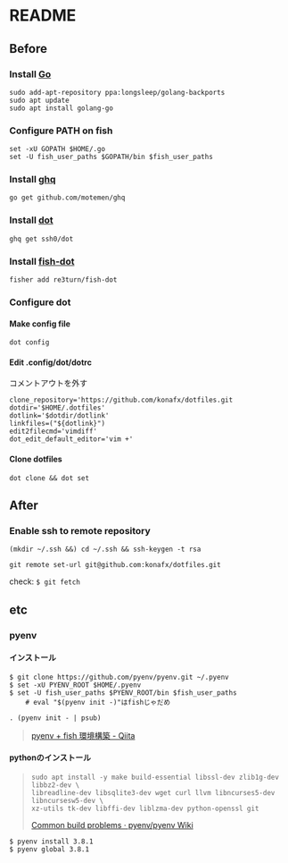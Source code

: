 # README
## Before
### Install [Go](https://github.com/golang/go)
```
sudo add-apt-repository ppa:longsleep/golang-backports
sudo apt update
sudo apt install golang-go
```

### Configure PATH on fish
```
set -xU GOPATH $HOME/.go
set -U fish_user_paths $GOPATH/bin $fish_user_paths
```

### Install [ghq](https://github.com/motemen/ghq)
```
go get github.com/motemen/ghq
```

### Install [dot](https://github.com/ssh0/dot)
```
ghq get ssh0/dot
```

### Install [fish-dot](https://github.com/re3turn/fish-dot)
```
fisher add re3turn/fish-dot
```

### Configure dot
#### Make config file
```
dot config
```

#### Edit .config/dot/dotrc
コメントアウトを外す
```
clone_repository='https://github.com/konafx/dotfiles.git
dotdir='$HOME/.dotfiles'
dotlink='$dotdir/dotlink'
linkfiles=("${dotlink}")
edit2filecmd='vimdiff'
dot_edit_default_editor='vim +'
```

#### Clone dotfiles
```
dot clone && dot set
```

## After
### Enable ssh to remote repository
```
(mkdir ~/.ssh &&) cd ~/.ssh && ssh-keygen -t rsa
```

```
git remote set-url git@github.com:konafx/dotfiles.git
```

check: `$ git fetch`

## etc
### pyenv
#### インストール
```
$ git clone https://github.com/pyenv/pyenv.git ~/.pyenv
$ set -xU PYENV_ROOT $HOME/.pyenv
$ set -U fish_user_paths $PYENV_ROOT/bin $fish_user_paths
    # eval "$(pyenv init -)"はfishじゃだめ
```

``` fish:.config/fish/config.fish
. (pyenv init - | psub)
```
> [pyenv + fish 環境構築 - Qiita](https://qiita.com/tkmpypy/items/9bd9692ad44dcd5710da)

#### pythonのインストール
> ```
> sudo apt install -y make build-essential libssl-dev zlib1g-dev libbz2-dev \
> libreadline-dev libsqlite3-dev wget curl llvm libncurses5-dev libncursesw5-dev \
> xz-utils tk-dev libffi-dev liblzma-dev python-openssl git
> ```
> [Common build problems · pyenv/pyenv Wiki](https://github.com/pyenv/pyenv/wiki/Common-build-problems)

```
$ pyenv install 3.8.1
$ pyenv global 3.8.1
```

